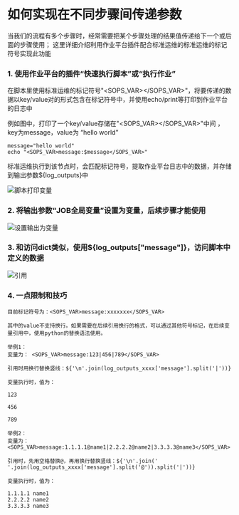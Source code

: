 # 如何实现在不同步骤间传递参数

当我们的流程有多个步骤时，经常需要把某个步骤处理的结果值传递给下一个或后面的步骤使用；
这里详细介绍利用作业平台插件配合标准运维的标准运维的标记符号实现此功能



### 1. 使用作业平台的插件“快速执行脚本”或“执行作业”

在脚本里使用标准运维的标记符号"<SOPS_VAR></SOPS_VAR>"，将要传递的数据以key/value对的形式包含在标记符号中，并使用echo/print等打印到作业平台的日志中

例如图中，打印了一个key/value存储在"<SOPS_VAR></SOPS_VAR>"中间 ，key为message，value为 “hello world”

```
message="hello world"
echo "<SOPS_VAR>message:$message</SOPS_VAR>"
```

标准运维执行到该节点时，会匹配标记符号，提取作业平台日志中的数据，并存储到输出参数${log_outputs}中

![脚本打印变量](../assets/image-20220920211357646.png)

### 2. 将输出参数“JOB全局变量”设置为变量，后续步骤才能使用  

![设置输出为变量](../assets/image-20220920211053691-1663754936964.png)

### 3. 和访问dict类似，使用${log_outputs["message"]}，访问脚本中定义的数据

![引用](../assets/image-20220920212428667.png)

### 4. 一点限制和技巧

```
目前标记符号为：<SOPS_VAR>message:xxxxxxx</SOPS_VAR>

其中的value不支持换行。如果需要在后续引用换行的格式，可以通过其他符号标记，在后续变量引用中，使用python的替换语法使用。

举例1：
变量为： <SOPS_VAR>message:123|456|789</SOPS_VAR>

引用时用换行替换竖线：${'\n'.join(log_outputs_xxxx['message'].split('|'))}

变量执行时，值为：

123

456

789

举例2：
变量为：<SOPS_VAR>message:1.1.1.1@name1|2.2.2.2@name2|3.3.3.3@name3</SOPS_VAR>

引用时，先用空格替换@，再用换行替换竖线：${'\n'.join(' '.join(log_outputs_xxxx['message'].split('@')).split('|'))}

变量执行时，值为：

1.1.1.1 name1
2.2.2.2 name2
3.3.3.3 name3
```

